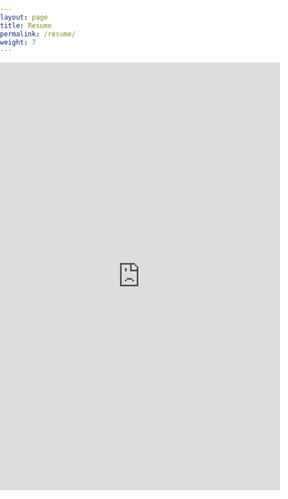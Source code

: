```yaml
---
layout: page
title: Resume
permalink: /resume/
weight: 7
---
```

<body style="margin:0px;padding:0px;overflow:hidden">
    <iframe src="https://drive.google.com/file/d/1-9W-fT7IvhXebzcRq01PzE6Y_SY7jimK/preview" height="768"
    style="position:relative; width:100%; border:none;" frameborder="0"></iframe>
</body>
